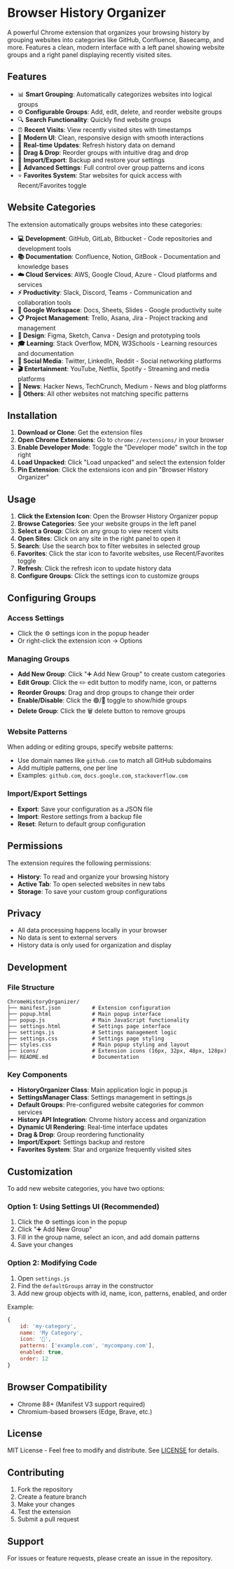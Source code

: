 # Browser History Organizer

A powerful Chrome extension that organizes your browsing history by grouping websites into categories like GitHub, Confluence, Basecamp, and more. Features a clean, modern interface with a left panel showing website groups and a right panel displaying recently visited sites.

## Features

- 📊 **Smart Grouping**: Automatically categorizes websites into logical groups
- ⚙️ **Configurable Groups**: Add, edit, delete, and reorder website groups
- 🔍 **Search Functionality**: Quickly find website groups
- ⏰ **Recent Visits**: View recently visited sites with timestamps
- 🎨 **Modern UI**: Clean, responsive design with smooth interactions
- 🔄 **Real-time Updates**: Refresh history data on demand
- 🎯 **Drag & Drop**: Reorder groups with intuitive drag and drop
- 💾 **Import/Export**: Backup and restore your settings
- 🔧 **Advanced Settings**: Full control over group patterns and icons
- ⭐ **Favorites System**: Star websites for quick access with Recent/Favorites toggle

## Website Categories

The extension automatically groups websites into these categories:

- **💻 Development**: GitHub, GitLab, Bitbucket - Code repositories and development tools
- **📚 Documentation**: Confluence, Notion, GitBook - Documentation and knowledge bases  
- **☁️ Cloud Services**: AWS, Google Cloud, Azure - Cloud platforms and services
- **⚡ Productivity**: Slack, Discord, Teams - Communication and collaboration tools
- **🔵 Google Workspace**: Docs, Sheets, Slides - Google productivity suite
- **📋 Project Management**: Trello, Asana, Jira - Project tracking and management
- **🎨 Design**: Figma, Sketch, Canva - Design and prototyping tools
- **🎓 Learning**: Stack Overflow, MDN, W3Schools - Learning resources and documentation
- **📱 Social Media**: Twitter, LinkedIn, Reddit - Social networking platforms
- **🎬 Entertainment**: YouTube, Netflix, Spotify - Streaming and media platforms
- **📰 News**: Hacker News, TechCrunch, Medium - News and blog platforms
- **🔗 Others**: All other websites not matching specific patterns

## Installation

1. **Download or Clone**: Get the extension files
2. **Open Chrome Extensions**: Go to `chrome://extensions/` in your browser
3. **Enable Developer Mode**: Toggle the "Developer mode" switch in the top right
4. **Load Unpacked**: Click "Load unpacked" and select the extension folder
5. **Pin Extension**: Click the extensions icon and pin "Browser History Organizer"

## Usage

1. **Click the Extension Icon**: Open the Browser History Organizer popup
2. **Browse Categories**: See your website groups in the left panel
3. **Select a Group**: Click on any group to view recent visits
4. **Open Sites**: Click on any site in the right panel to open it
5. **Search**: Use the search box to filter websites in selected group
6. **Favorites**: Click the star icon to favorite websites, use Recent/Favorites toggle
7. **Refresh**: Click the refresh icon to update history data
8. **Configure Groups**: Click the settings icon to customize groups

## Configuring Groups

### Access Settings
- Click the ⚙️ settings icon in the popup header
- Or right-click the extension icon → Options

### Managing Groups
- **Add New Group**: Click "➕ Add New Group" to create custom categories
- **Edit Group**: Click the ✏️ edit button to modify name, icon, or patterns
- **Reorder Groups**: Drag and drop groups to change their order
- **Enable/Disable**: Click the 🟢/🔴 toggle to show/hide groups
- **Delete Group**: Click the 🗑️ delete button to remove groups

### Website Patterns
When adding or editing groups, specify website patterns:
- Use domain names like `github.com` to match all GitHub subdomains
- Add multiple patterns, one per line
- Examples: `github.com`, `docs.google.com`, `stackoverflow.com`

### Import/Export Settings
- **Export**: Save your configuration as a JSON file
- **Import**: Restore settings from a backup file
- **Reset**: Return to default group configuration

## Permissions

The extension requires the following permissions:

- **History**: To read and organize your browsing history
- **Active Tab**: To open selected websites in new tabs
- **Storage**: To save your custom group configurations

## Privacy

- All data processing happens locally in your browser
- No data is sent to external servers
- History data is only used for organization and display

## Development

### File Structure

```
ChromeHistoryOrganizer/
├── manifest.json          # Extension configuration
├── popup.html             # Main popup interface
├── popup.js               # Main JavaScript functionality
├── settings.html          # Settings page interface
├── settings.js            # Settings management logic
├── settings.css           # Settings page styling
├── styles.css             # Main popup styling and layout
├── icons/                 # Extension icons (16px, 32px, 48px, 128px)
├── README.md              # Documentation
```

### Key Components

- **HistoryOrganizer Class**: Main application logic in popup.js
- **SettingsManager Class**: Settings management in settings.js
- **Default Groups**: Pre-configured website categories for common services
- **History API Integration**: Chrome history access and organization
- **Dynamic UI Rendering**: Real-time interface updates
- **Drag & Drop**: Group reordering functionality
- **Import/Export**: Settings backup and restore
- **Favorites System**: Star and organize frequently visited sites

## Customization

To add new website categories, you have two options:

### Option 1: Using Settings UI (Recommended)
1. Click the ⚙️ settings icon in the popup
2. Click "➕ Add New Group"
3. Fill in the group name, select an icon, and add domain patterns
4. Save your changes

### Option 2: Modifying Code
1. Open `settings.js`
2. Find the `defaultGroups` array in the constructor
3. Add new group objects with id, name, icon, patterns, enabled, and order

Example:
```javascript
{
    id: 'my-category',
    name: 'My Category',
    icon: '🔧',
    patterns: ['example.com', 'mycompany.com'],
    enabled: true,
    order: 12
}
```

## Browser Compatibility

- Chrome 88+ (Manifest V3 support required)
- Chromium-based browsers (Edge, Brave, etc.)

## License

MIT License - Feel free to modify and distribute. See [LICENSE](LICENSE) for details.

## Contributing

1. Fork the repository
2. Create a feature branch
3. Make your changes
4. Test the extension
5. Submit a pull request

## Support

For issues or feature requests, please create an issue in the repository.

